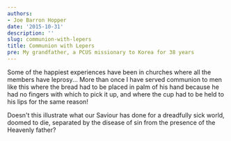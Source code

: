 ```yaml
---
authors:
- Joe Barron Hopper
date: '2015-10-31'
description: ''
slug: communion-with-lepers
title: Communion with Lepers
pre: My grandfather, a PCUS missionary to Korea for 38 years
---
```

Some of the happiest experiences have been in churches where all the members have leprosy... More than once I have served communion to men like this where the bread had to be placed in palm of his hand because he had no fingers with which to pick it up, and where the cup had to be held to his lips for the same reason!

Doesn't this illustrate what our Saviour has done for a dreadfully sick world, doomed to die, separated by the disease of sin from the presence of the Heavenly father?



